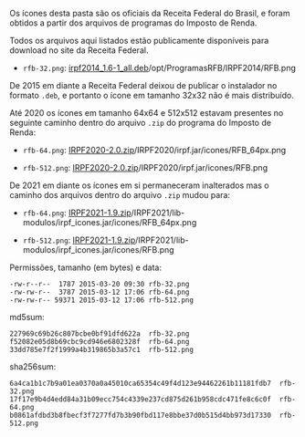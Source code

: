 Os ícones desta pasta são os oficiais da Receita Federal do Brasil, e foram obtidos a partir dos arquivos de programas do Imposto de Renda.

Todos os arquivos aqui listados estão publicamente disponíveis para download no site da Receita Federal.

- `rfb-32.png`: [irpf2014_1.6-1_all.deb](http://www.receita.fazenda.gov.br/publico/programas/IRPF/2014/PGDIRPF2014/Java/Linux/irpf2014_1.6-1_all.deb)/opt/ProgramasRFB/IRPF2014/RFB.png

De 2015 em diante a Receita Federal deixou de publicar o instalador no formato `.deb`, e portanto o ícone em tamanho 32x32 não é mais distribuído.

Até 2020 os ícones em tamanho 64x64 e 512x512 estavam presentes no seguinte caminho dentro do arquivo `.zip` do programa do Imposto de Renda:

- `rfb-64.png`:  [IRPF2020-2.0.zip](https://downloadirpf.receita.fazenda.gov.br/irpf/2020/irpf/arquivos/IRPF2020-2.0.zip)/IRPF2020/irpf.jar/icones/RFB_64px.png

- `rfb-512.png`: [IRPF2020-2.0.zip](https://downloadirpf.receita.fazenda.gov.br/irpf/2020/irpf/arquivos/IRPF2020-2.0.zip)/IRPF2020/irpf.jar/icones/RFB.png

De 2021 em diante os ícones em si permaneceram inalterados mas o caminho dos arquivos dentro do arquivo `.zip` mudou para:

- `rfb-64.png`:  [IRPF2021-1.9.zip](https://downloadirpf.receita.fazenda.gov.br/irpf/2021/irpf/arquivos/IRPF2021-1.9.zip)/IRPF2021/lib-modulos/irpf_icones.jar/icones/RFB_64px.png

- `rfb-512.png`: [IRPF2021-1.9.zip](https://downloadirpf.receita.fazenda.gov.br/irpf/2021/irpf/arquivos/IRPF2021-1.9.zip)/IRPF2021/lib-modulos/irpf_icones.jar/icones/RFB.png


Permissões, tamanho (em bytes) e data:

	-rw-r--r--  1787 2015-03-20 09:30 rfb-32.png
	-rw-rw-r--  3787 2015-03-12 17:06 rfb-64.png
	-rw-rw-r-- 59371 2015-03-12 17:06 rfb-512.png

md5sum:

	227969c69b26c807bcbe0bf91dfd622a  rfb-32.png
	f52082e05d8b69cbc9cd946e6802328f  rfb-64.png
	33dd785e7f2f1999a4b319865b3a57c1  rfb-512.png

sha256sum:

	6a4ca1b1c7b9a01ea0370a0a45010ca65354c49f4d123e94462261b11181fdb7  rfb-32.png
	17f17e9b4d4edd84a31b09ecc754c4339e237cd875d261b958cdc471fe8c6c0f  rfb-64.png
	b0861afdbd3b8fbecf3f7277fd7b3b90fbd117e8bbe37d0b515d4bb973d17330  rfb-512.png
